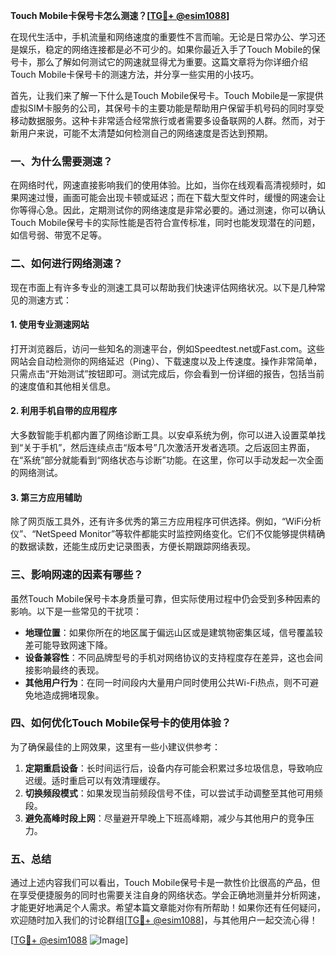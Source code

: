 **Touch Mobile卡保号卡怎么测速？[[TG💪+ @esim1088](https://t.me/s/esim1088)]**

在现代生活中，手机流量和网络速度的重要性不言而喻。无论是日常办公、学习还是娱乐，稳定的网络连接都是必不可少的。如果你最近入手了Touch Mobile的保号卡，那么了解如何测试它的网速就显得尤为重要。这篇文章将为你详细介绍Touch Mobile卡保号卡的测速方法，并分享一些实用的小技巧。

首先，让我们来了解一下什么是Touch Mobile保号卡。Touch Mobile是一家提供虚拟SIM卡服务的公司，其保号卡的主要功能是帮助用户保留手机号码的同时享受移动数据服务。这种卡非常适合经常旅行或者需要多设备联网的人群。然而，对于新用户来说，可能不太清楚如何检测自己的网络速度是否达到预期。

### **一、为什么需要测速？**

在网络时代，网速直接影响我们的使用体验。比如，当你在线观看高清视频时，如果网速过慢，画面可能会出现卡顿或延迟；而在下载大型文件时，缓慢的网速会让你等得心急。因此，定期测试你的网络速度是非常必要的。通过测速，你可以确认Touch Mobile保号卡的实际性能是否符合宣传标准，同时也能发现潜在的问题，如信号弱、带宽不足等。

### **二、如何进行网络测速？**

现在市面上有许多专业的测速工具可以帮助我们快速评估网络状况。以下是几种常见的测速方式：

#### **1. 使用专业测速网站**
打开浏览器后，访问一些知名的测速平台，例如Speedtest.net或Fast.com。这些网站会自动检测你的网络延迟（Ping）、下载速度以及上传速度。操作非常简单，只需点击“开始测试”按钮即可。测试完成后，你会看到一份详细的报告，包括当前的速度值和其他相关信息。

#### **2. 利用手机自带的应用程序**
大多数智能手机都内置了网络诊断工具。以安卓系统为例，你可以进入设置菜单找到“关于手机”，然后连续点击“版本号”几次激活开发者选项。之后返回主界面，在“系统”部分就能看到“网络状态与诊断”功能。在这里，你可以手动发起一次全面的网络测试。

#### **3. 第三方应用辅助**
除了网页版工具外，还有许多优秀的第三方应用程序可供选择。例如，“WiFi分析仪”、“NetSpeed Monitor”等软件都能实时监控网络变化。它们不仅能够提供精确的数据读数，还能生成历史记录图表，方便长期跟踪网络表现。

### **三、影响网速的因素有哪些？**

虽然Touch Mobile保号卡本身质量可靠，但实际使用过程中仍会受到多种因素的影响。以下是一些常见的干扰项：

- **地理位置**：如果你所在的地区属于偏远山区或是建筑物密集区域，信号覆盖较差可能导致网速下降。
- **设备兼容性**：不同品牌型号的手机对网络协议的支持程度存在差异，这也会间接影响最终的表现。
- **其他用户行为**：在同一时间段内大量用户同时使用公共Wi-Fi热点，则不可避免地造成拥堵现象。

### **四、如何优化Touch Mobile保号卡的使用体验？**

为了确保最佳的上网效果，这里有一些小建议供参考：

1. **定期重启设备**：长时间运行后，设备内存可能会积累过多垃圾信息，导致响应迟缓。适时重启可以有效清理缓存。
2. **切换频段模式**：如果发现当前频段信号不佳，可以尝试手动调整至其他可用频段。
3. **避免高峰时段上网**：尽量避开早晚上下班高峰期，减少与其他用户的竞争压力。

### **五、总结**

通过上述内容我们可以看出，Touch Mobile保号卡是一款性价比很高的产品，但在享受便捷服务的同时也需要关注自身的网络状态。学会正确地测量并分析网速，才能更好地满足个人需求。希望本篇文章能对你有所帮助！如果你还有任何疑问，欢迎随时加入我们的讨论群组[[TG💪+ @esim1088](https://t.me/s/esim1088)]，与其他用户一起交流心得！

[[TG💪+ @esim1088](https://t.me/s/esim1088) ![Image](https://i.postimg.cc/4NQfJmqS/Snipaste-2025-05-13-00-14-12.png)]